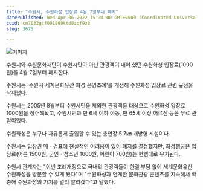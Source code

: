 ```yaml
---
title: "수원시, 수원화성 입장료 4월 7일부터 폐지"
datePublished: Wed Apr 06 2022 15:34:00 GMT+0000 (Coordinated Universal Time)
cuid: cm7032gzf001809ktd8zqf9z8
slug: 3675

---
```



![이미지](https://cdn.hashnode.com/res/hashnode/image/upload/v1739254239423/124bf4a9-ed72-4e30-86bc-55ce1ac53de5.jpeg)

수원시와 수원문화재단이 수원시민이 아닌 관광객이 내야 했던 수원화성 입장료(1000원)을 4월 7일부터 폐지한다.

수원시는 '수원시 세계문화유산 화성 운영조례'를 개정해 수원화성 입장료 관련 규정을 삭제했다.

수원시는 2005년 8월부터 수원시민을 제외한 관광객을 대상으로 수원화성 입장료 1000원을 징수해왔고, 수원시민과 만 6세 이하 아동, 만 65세 이상 어르신 등은 무료 관람이었다.

수원화성은 누구나 자유롭게 출입할 수 있는 총연장 5.7㎞ 개방형 시설이다.

수원시는 입장권 매ㆍ검표에 현실적인 어려움이 있어 폐지를 결정했지만, 화성행궁은 입장료(어른 1500원, 군인ㆍ청소년 1000원, 어린이 700원)는 현행대로 유지된다.

수원시 관계자는 "이번 조례개정으로 국내외 관광객들이 한결 부담 없이 세계문화유산 수원화성을 방문할 수 있게 됐다"며 "수원화성과 연계한 문화관광 콘텐츠를 지속해서 확충해 수원화성의 가치를 널리 알리겠다"고 말했다.